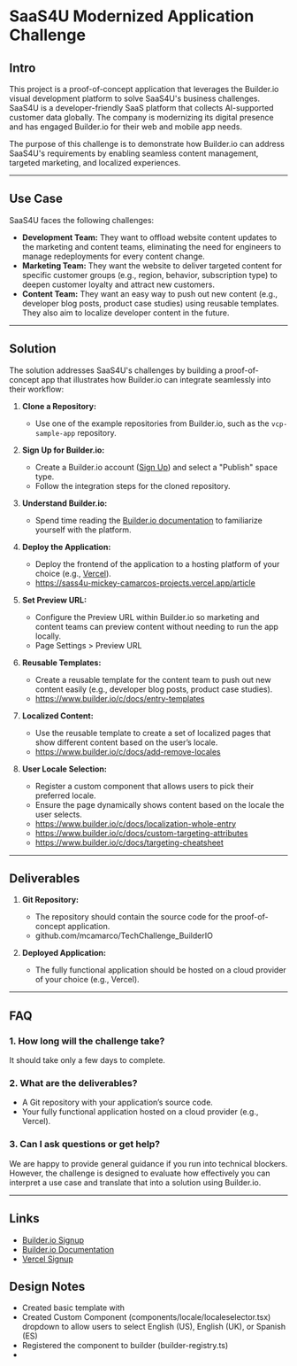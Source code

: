 # SaaS4U Modernized Application Challenge

## Intro

This project is a proof-of-concept application that leverages the Builder.io visual development platform to solve SaaS4U's business challenges. SaaS4U is a developer-friendly SaaS platform that collects AI-supported customer data globally. The company is modernizing its digital presence and has engaged Builder.io for their web and mobile app needs.

The purpose of this challenge is to demonstrate how Builder.io can address SaaS4U's requirements by enabling seamless content management, targeted marketing, and localized experiences.

---

## Use Case

SaaS4U faces the following challenges:

- **Development Team:** They want to offload website content updates to the marketing and content teams, eliminating the need for engineers to manage redeployments for every content change.
- **Marketing Team:** They want the website to deliver targeted content for specific customer groups (e.g., region, behavior, subscription type) to deepen customer loyalty and attract new customers.
- **Content Team:** They want an easy way to push out new content (e.g., developer blog posts, product case studies) using reusable templates. They also aim to localize developer content in the future.

---

## Solution

The solution addresses SaaS4U's challenges by building a proof-of-concept app that illustrates how Builder.io can integrate seamlessly into their workflow:

1. **Clone a Repository:**
   - Use one of the example repositories from Builder.io, such as the `vcp-sample-app` repository.

2. **Sign Up for Builder.io:**
   - Create a Builder.io account ([Sign Up](https://builder.io/signup)) and select a "Publish" space type.
   - Follow the integration steps for the cloned repository.

3. **Understand Builder.io:**
   - Spend time reading the [Builder.io documentation](https://builder.io/docs/) to familiarize yourself with the platform.

4. **Deploy the Application:**
   - Deploy the frontend of the application to a hosting platform of your choice (e.g., [Vercel](https://vercel.com/signup)).
   - https://sass4u-mickey-camarcos-projects.vercel.app/article

5. **Set Preview URL:**
   - Configure the Preview URL within Builder.io so marketing and content teams can preview content without needing to run the app locally.
   - Page Settings > Preview URL

6. **Reusable Templates:**
   - Create a reusable template for the content team to push out new content easily (e.g., developer blog posts, product case studies).
   - https://www.builder.io/c/docs/entry-templates

7. **Localized Content:**
   - Use the reusable template to create a set of localized pages that show different content based on the user’s locale.
   - https://www.builder.io/c/docs/add-remove-locales
  

8. **User Locale Selection:**
   - Register a custom component that allows users to pick their preferred locale.
   - Ensure the page dynamically shows content based on the locale the user selects.
   - https://www.builder.io/c/docs/localization-whole-entry
   - https://www.builder.io/c/docs/custom-targeting-attributes
   - https://www.builder.io/c/docs/targeting-cheatsheet
---

## Deliverables

1. **Git Repository:**
   - The repository should contain the source code for the proof-of-concept application.
   - github.com/mcamarco/TechChallenge_BuilderIO

2. **Deployed Application:**
   - The fully functional application should be hosted on a cloud provider of your choice (e.g., Vercel).
   

---

## FAQ

### 1. How long will the challenge take?
It should take only a few days to complete.

### 2. What are the deliverables?
- A Git repository with your application’s source code.
- Your fully functional application hosted on a cloud provider (e.g., Vercel).

### 3. Can I ask questions or get help?
We are happy to provide general guidance if you run into technical blockers. However, the challenge is designed to evaluate how effectively you can interpret a use case and translate that into a solution using Builder.io.

--- 

## Links

- [Builder.io Signup](https://builder.io/signup)
- [Builder.io Documentation](https://builder.io/docs)
- [Vercel Signup](https://vercel.com/signup)

## Design Notes
- Created basic template with 
- Created Custom Component (components/locale/localeselector.tsx) dropdown to allow users to select English (US), English (UK), or Spanish (ES)
- Registered the component to builder (builder-registry.ts)
- 